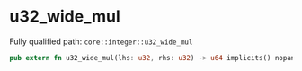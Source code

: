 # u32_wide_mul

Fully qualified path: `core::integer::u32_wide_mul`

```rust
pub extern fn u32_wide_mul(lhs: u32, rhs: u32) -> u64 implicits() nopanic;
```

